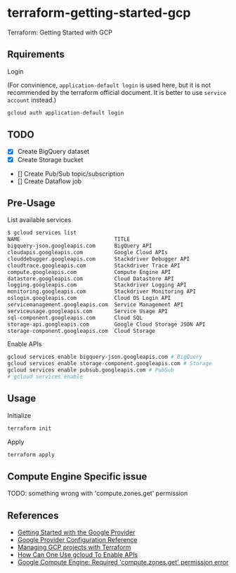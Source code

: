 # terraform-getting-started-gcp

Terraform: Getting Started with GCP

## Rquirements

Login

(For convinience, `application-default login` is used here, but it is not recommended by the terraform official document. It is better to use `service account` instead.)

```bash
gcloud auth application-default login
```

## TODO

- [x] Create BigQuery dataset
- [x] Create Storage bucket 
- [] Create Pub/Sub topic/subscription
- [] Create Dataflow job

## Pre-Usage

List available services

```bash
$ gcloud services list
NAME                              TITLE
bigquery-json.googleapis.com      BigQuery API
cloudapis.googleapis.com          Google Cloud APIs
clouddebugger.googleapis.com      Stackdriver Debugger API
cloudtrace.googleapis.com         Stackdriver Trace API
compute.googleapis.com            Compute Engine API
datastore.googleapis.com          Cloud Datastore API
logging.googleapis.com            Stackdriver Logging API
monitoring.googleapis.com         Stackdriver Monitoring API
oslogin.googleapis.com            Cloud OS Login API
servicemanagement.googleapis.com  Service Management API
serviceusage.googleapis.com       Service Usage API
sql-component.googleapis.com      Cloud SQL
storage-api.googleapis.com        Google Cloud Storage JSON API
storage-component.googleapis.com  Cloud Storage
```

Enable APIs

```bash
gcloud services enable bigquery-json.googleapis.com # BigQuery
gcloud services enable storage-component.googleapis.com # Storage
gcloud services enable pubsub.googleapis.com # PubSub
# gcloud services enable 
```

## Usage

Initialize

```bash
terraform init
```

Apply

```bash
terraform apply
```

## Compute Engine Specific issue

TODO: something wrong with 'compute.zones.get' permission

## References

- [Getting Started with the Google Provider](https://www.terraform.io/docs/providers/google/getting_started.html)
- [Google Provider Configuration Reference](https://www.terraform.io/docs/providers/google/provider_reference.html)
- [Managing GCP projects with Terraform](https://cloud.google.com/community/tutorials/managing-gcp-projects-with-terraform)
- [How Can One Use gcloud To Enable APIs](https://stackoverflow.com/questions/43101353/how-can-one-use-gcloud-to-enable-apis)
- [Google Compute Engine: Required 'compute.zones.get' permission error](https://stackoverflow.com/questions/48232189/google-compute-engine-required-compute-zones-get-permission-error)

